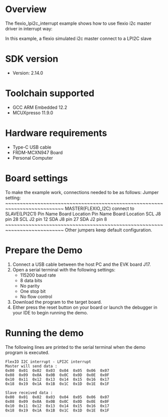Overview
========
The flexio_lpi2c_interrupt example shows how to use flexio i2c master  driver in interrupt way:

In this example, a flexio simulated i2c master connect to a LPI2C slave

SDK version
===========
- Version: 2.14.0

Toolchain supported
===================
- GCC ARM Embedded  12.2
- MCUXpresso  11.9.0

Hardware requirements
=====================
- Type-C USB cable
- FRDM-MCXN947 Board
- Personal Computer

Board settings
==============
To make the example work, connections needed to be as follows:
Jumper setting:
    ~~~~~~~~~~~~~~~~~~~~~~~~~~~~~~~~~~~~~~~~~~~~~~~~~~~~~~~~~~~~~~~~~~~~~~~~~~
    MASTER(FLEXIO_I2C)                connect to        SLAVE(LPI2C1)
    Pin Name    Board Location                      Pin Name    Board Location
    SCL         J8 pin 28                          SCL         J2 pin 12
    SDA         J8 pin 27                          SDA         J2 pin 8
    ~~~~~~~~~~~~~~~~~~~~~~~~~~~~~~~~~~~~~~~~~~~~~~~~~~~~~~~~~~~~~~~~~~~~~~~~~~
    Other jumpers keep default configuration.

Prepare the Demo
================
1.  Connect a USB cable between the host PC and the EVK board J17.
2.  Open a serial terminal with the following settings:
    - 115200 baud rate
    - 8 data bits
    - No parity
    - One stop bit
    - No flow control
3.  Download the program to the target board.
4.  Either press the reset button on your board or launch the debugger in your IDE to begin running the demo.

Running the demo
================
The following lines are printed to the serial terminal when the demo program is executed.
~~~~~~~~~~~~~~~~~~~~~~~~~~~~~~~~~~~
FlexIO I2C interrupt - LPI2C interrupt
Master will send data :
0x00  0x01  0x02  0x03  0x04  0x05  0x06  0x07  
0x08  0x09  0x0A  0x0B  0x0C  0x0D  0x0E  0x0F  
0x10  0x11  0x12  0x13  0x14  0x15  0x16  0x17  
0x18  0x19  0x1A  0x1B  0x1C  0x1D  0x1E  0x1F  

Slave received data :
0x00  0x01  0x02  0x03  0x04  0x05  0x06  0x07  
0x08  0x09  0x0A  0x0B  0x0C  0x0D  0x0E  0x0F  
0x10  0x11  0x12  0x13  0x14  0x15  0x16  0x17  
0x18  0x19  0x1A  0x1B  0x1C  0x1D  0x1E  0x1F  
~~~~~~~~~~~~~~~~~~~~~~~~~~~~~~~~~~~
